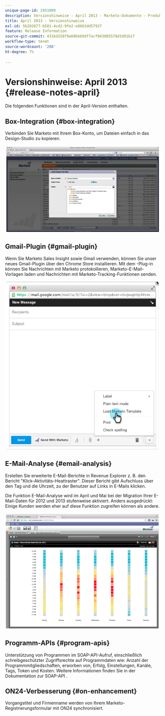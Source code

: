 ```yaml
---
unique-page-id: 2951099
description: Versionshinweise - April 2013 - Marketo-Dokumente - Produktdokumentation
title: April 2013 - Versionshinweise
exl-id: 5b202877-b501-4cd2-9fe2-e8663dd5792f
feature: Release Information
source-git-commit: 431bd258f9a68bbb9df7acf043085578d3d91b1f
workflow-type: tm+mt
source-wordcount: '208'
ht-degree: 7%

---
```


# Versionshinweise: April 2013 {#release-notes-april}

Die folgenden Funktionen sind in der April-Version enthalten.

## Box-Integration {#box-integration}

Verbinden Sie Marketo mit Ihrem Box-Konto, um Dateien einfach in das Design-Studio zu kopieren.

![](assets/image2014-9-22-15-3a47-3a56.png)

## Gmail-Plugin {#gmail-plugin}

Wenn Sie Marketo Sales Insight sowie Gmail verwenden, können Sie unser neues Gmail-Plugin über den Chrome Store installieren. Mit dem -Plug-in können Sie Nachrichten mit Marketo protokollieren, Marketo-E-Mail-Vorlagen laden und Nachrichten mit Marketo-Tracking-Funktionen senden.

![](assets/image2014-9-22-15-3a48-3a57.png)

## E-Mail-Analyse {#email-analysis}

Erstellen Sie erweiterte E-Mail-Berichte in Revenue Explorer z. B. den Bericht &quot;Klick-Aktivitäts-Heattraster&quot;. Dieser Bericht gibt Aufschluss über den Tag und die Uhrzeit, zu der Benutzer auf Links in E-Mails klicken.

Die Funktion E-Mail-Analyse wird im April und Mai bei der Migration Ihrer E-Mail-Daten für 2012 und 2013 stufenweise aktiviert. Anders ausgedrückt: Einige Kunden werden eher auf diese Funktion zugreifen können als andere.

![](assets/image2014-9-22-15-3a49-3a16.png)

## Programm-APIs {#program-apis}

Unterstützung von Programmen im SOAP-API-Aufruf, einschließlich schreibgeschützter Zugriffsrechte auf Programmdaten wie: Anzahl der Programmmitgliedschaften, erworben von, Erfolg, Einstellungen, Kanäle, Tags, Token und Kosten. Weitere Informationen finden Sie in der Dokumentation zur SOAP-API .

## ON24-Verbesserung {#on-enhancement}

Vorgangstitel und Firmenname werden von Ihrem Marketo-Registrierungsformular mit ON24 synchronisiert.
